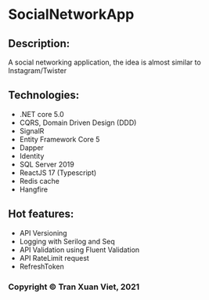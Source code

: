 # SocialNetworkApp
## Description:
A social networking application, the idea is almost similar to Instagram/Twister

## Technologies:
- .NET core 5.0
- CQRS, Domain Driven Design (DDD)
- SignalR
- Entity Framework Core 5
- Dapper
- Identity
- SQL Server 2019
- ReactJS 17 (Typescript)
- Redis cache
- Hangfire

## Hot features:
- API Versioning
- Logging with Serilog and Seq
- API Validation using Fluent Validation
- API RateLimit request
- RefreshToken


### Copyright © Tran Xuan Viet, 2021
